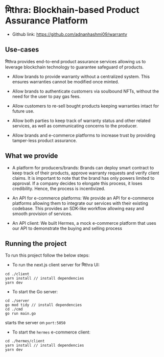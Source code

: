 # मिthra: Blockhain-based Product Assurance Platform

- Github link: https://github.com/adnanhashmi09/warranty

## Use-cases

मिthra provides end-to-end product assurance services allowing us to leverage blockchain technology to guarantee safeguard of products. 

- Allow brands to provide warranty without a centralized system. This ensures warranties cannot be modified once minted. 

- Allow brands to authenticate customers via soulbound NFTs, without the need for the user to pay gas fees.

- Allow customers to re-sell bought products keeping warranties intact for future use.

- Allow both parties to keep track of warranty status and other related services, as well as communicating concerns to the producer.

- Allow brands and e-commerce platforms to increase trust by providing tamper-less product assurance.

## What we provide
- A platform for producers/brands: Brands can deploy smart contract to keep track of their products, approve warranty requests and verify client claims. It is important to note that the brand has only powers limited to approval. If a company decides to elongate this process, it loses credibility. Hence, the process is incentivized.

- An API for e-commerce platforms: We provide an API for e-commerce platforms allowing them to integrate our services with their existing codebase. This provides an SDK-like workflow allowing easy and smooth provision of services.

- An API client: We built Hermes, a mock e-commerce platform that uses our API to demonstrate the buying and selling process

## Running the project 

To run this project follow the below steps:

- To run the next.js client server for मिthra UI:
```
cd ./client
yarn install // install dependencies
yarn dev
```

- To start the Go server:
```
cd ./server
go mod tidy // install dependencies
cd ./cmd
go run main.go
```
starts the server on `port:5050`

- To start the `hermes` e-commerce client:

```
cd ./hermes/client
yarn install // install dependencies
yarn dev
```
